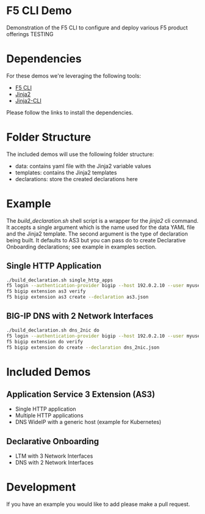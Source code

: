 # F5 CLI Demo
Demonstration of the F5 CLI to configure and deploy various F5 product offerings
TESTING

# Dependencies
For these demos we're leveraging the following tools:
 - [F5 CLI](https://clouddocs.f5.com/sdk/f5-cli/)
 - [Jinja2](https://pypi.org/project/Jinja2/)
 - [Jinja2-CLI](https://pypi.org/project/jinja2-cli/)

Please follow the links to install the dependencies.

# Folder Structure
The included demos will use the following folder structure:
- data: contains yaml file with the Jinja2 variable values
- templates: contains the Jinja2 templates 
- declarations: store the created declarations here

# Example
The *build_declaration.sh* shell script is a wrapper for the *jinja2* cli command.  It accepts a single argument which is the name used for the data YAML file and the Jinja2 template. The second argument is the type of declaration being built.  It defaults to AS3 but you can pass do to create Declarative Onboarding declarations; see example in examples section.

## Single HTTP Application
```bash
./build_declaration.sh single_http_apps 
f5 login --authentication-provider bigip --host 192.0.2.10 --user myuser
f5 bigip extension as3 verify
f5 bigip extension as3 create --declaration as3.json
```

## BIG-IP DNS with 2 Network Interfaces
```bash
./build_declaration.sh dns_2nic do 
f5 login --authentication-provider bigip --host 192.0.2.10 --user myuser
f5 bigip extension do verify
f5 bigip extension do create --declaration dns_2nic.json
```

# Included Demos
## Application Service 3 Extension (AS3)
- Single HTTP application
- Multiple HTTP applications
- DNS WideIP with a generic host (example for Kubernetes)

## Declarative Onboarding
- LTM with 3 Network Interfaces
- DNS with 2 Network Interfaces

# Development
If you have an example you would like to add please make a pull request.